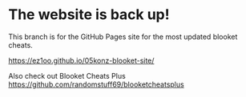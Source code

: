 <h1>The website is back up!</h1>
This branch is for the GitHub Pages site for the most updated blooket cheats.

https://ez1oo.github.io/05konz-blooket-site/

Also check out Blooket Cheats Plus
https://github.com/randomstuff69/blooketcheatsplus
